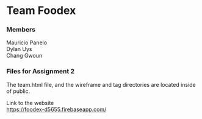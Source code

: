 # Team Foodex
### Members
  Mauricio Panelo  
  Dylan Uys  
  Chang Gwoun  
  
### Files for Assignment 2
The team.html file, and the wireframe and tag directories are located inside of public.  
  
Link to the website  
https://foodex-d5655.firebaseapp.com/
